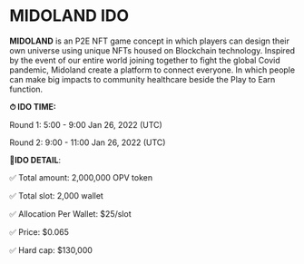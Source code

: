 # MIDOLAND IDO

**MIDOLAND** is an P2E NFT game concept in which players can design their own universe using unique NFTs housed on Blockchain technology. Inspired by the event of our entire world joining together to fight the global Covid pandemic, Midoland create a platform to connect everyone. In which people can make big impacts to community healthcare beside the Play to Earn function.

**⏱ IDO TIME:**&#x20;

Round 1: 5:00 - 9:00 Jan 26, 2022 (UTC)&#x20;

Round 2: 9:00 - 11:00 Jan 26, 2022 (UTC)

📌**IDO DETAIL**:

✅ Total amount: 2,000,000 OPV token

✅ Total slot: 2,000 wallet

✅ Allocation Per Wallet: $25/slot

✅ Price: $0.065

✅ Hard cap: $130,000

